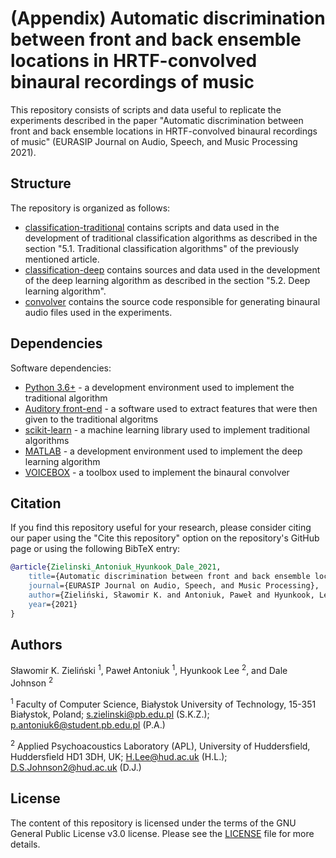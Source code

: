 # (Appendix) Automatic discrimination between front and back ensemble locations in HRTF-convolved binaural recordings of music 
This repository consists of scripts and data useful to replicate the experiments described in the paper "Automatic discrimination between front and back ensemble locations in HRTF-convolved binaural recordings of music" (EURASIP Journal on Audio, Speech, and Music Processing 2021).

## Structure
The repository is organized as follows:
- [classification-traditional](classification-traditional) contains scripts and data used in the development of traditional classification algorithms as described in the section "5.1. Traditional classification algorithms" of the previously mentioned article. 
- [classification-deep](classification-deep) contains sources and data used in the development of the deep learning algorithm as described in the section "5.2. Deep learning algorithm".
- [convolver](convolver) contains the source code responsible for generating binaural audio files used in the experiments.

## Dependencies
Software dependencies:
- [Python 3.6+](https://docs.python.org/3.6/) - a development environment used to implement the traditional algorithm
- [Auditory front-end](http://docs.twoears.eu/en/1.5/afe/) - a software used to extract features that were then given to the traditional algoritms
- [scikit-learn](https://scikit-learn.org/stable/) - a machine learning library used to implement traditional algorithms
- [MATLAB](https://www.mathworks.com/products/matlab.html) - a development environment used to implement the deep learning algorithm
- [VOICEBOX](http://www.ee.ic.ac.uk/hp/staff/dmb/voicebox/voicebox.html) - a toolbox used to implement the binaural convolver

## Citation
If you find this repository useful for your research, please consider citing our paper using the "Cite this repository" option on the repository's GitHub page or using the following BibTeX entry:

```bibtex
@article{Zielinski_Antoniuk_Hyunkook_Dale_2021, 
    title={Automatic discrimination between front and back ensemble locations in HRTF-convolved binaural recordings of music}, 
    journal={EURASIP Journal on Audio, Speech, and Music Processing}, 
    author={Zieliński, Sławomir K. and Antoniuk, Paweł and Hyunkook, Lee and Dale, Johnson}, 
    year={2021}
}
```

## Authors
Sławomir K. Zieliński <sup>1</sup>, Paweł Antoniuk <sup>1</sup>, Hyunkook Lee <sup>2</sup>, and Dale Johnson <sup>2</sup>

<sup>1</sup> Faculty of Computer Science, Białystok University of Technology, 15-351 Białystok, Poland; s.zielinski@pb.edu.pl (S.K.Z.); p.antoniuk6@student.pb.edu.pl (P.A.)

<sup>2</sup> Applied Psychoacoustics Laboratory (APL), University of Huddersfield, Huddersfield HD1 3DH, UK; H.Lee@hud.ac.uk (H.L.); D.S.Johnson2@hud.ac.uk (D.J.)

## License
The content of this repository is licensed under the terms of the GNU General Public License v3.0 license. Please see the [LICENSE](LICENSE) file for more details.
